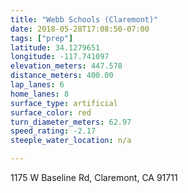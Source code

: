 ```yaml
---
title: "Webb Schools (Claremont)"
date: 2018-05-28T17:08:50-07:00
tags: ["prep"]
latitude: 34.1279651
longitude: -117.741097
elevation_meters: 447.578
distance_meters: 400.00
lap_lanes: 6
home_lanes: 8
surface_type: artificial
surface_color: red
turn_diameter_meters: 62.97
speed_rating: -2.17
steeple_water_location: n/a

---
```

1175 W Baseline Rd, Claremont, CA 91711
<!--more-->
